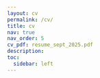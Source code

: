 ```yaml
---
layout: cv
permalink: /cv/
title: cv
nav: true
nav_order: 5
cv_pdf: resume_sept_2025.pdf
description: 
toc:
  sidebar: left
---
```


